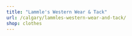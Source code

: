 ```yaml
---
title: "Lammle's Western Wear & Tack"
url: /calgary/lammles-western-wear-and-tack/
shop: clothes
---
```

